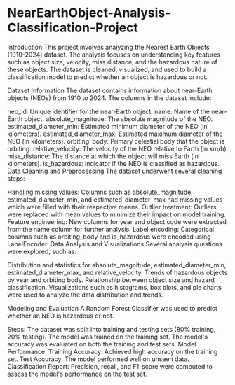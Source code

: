 # NearEarthObject-Analysis-Classification-Project
Introduction
This project involves analyzing the Nearest Earth Objects (1910-2024) dataset. The analysis focuses on understanding key features such as object size, velocity, miss distance, and the hazardous nature of these objects. The dataset is cleaned, visualized, and used to build a classification model to predict whether an object is hazardous or not.

Dataset Information
The dataset contains information about near-Earth objects (NEOs) from 1910 to 2024. The columns in the dataset include:

neo_id: Unique identifier for the near-Earth object.
name: Name of the near-Earth object.
absolute_magnitude: The absolute magnitude of the NEO.
estimated_diameter_min: Estimated minimum diameter of the NEO (in kilometers).
estimated_diameter_max: Estimated maximum diameter of the NEO (in kilometers).
orbiting_body: Primary celestial body that the object is orbiting.
relative_velocity: The velocity of the NEO relative to Earth (in km/h).
miss_distance: The distance at which the object will miss Earth (in kilometers).
is_hazardous: Indicator if the NEO is classified as hazardous.
Data Cleaning and Preprocessing
The dataset underwent several cleaning steps:

Handling missing values: Columns such as absolute_magnitude, estimated_diameter_min, and estimated_diameter_max had missing values which were filled with their respective means.
Outlier treatment: Outliers were replaced with mean values to minimize their impact on model training.
Feature engineering: New columns for year and object code were extracted from the name column for further analysis.
Label encoding: Categorical columns such as orbiting_body and is_hazardous were encoded using LabelEncoder.
Data Analysis and Visualizations
Several analysis questions were explored, such as:

Distribution and statistics for absolute_magnitude, estimated_diameter_min, estimated_diameter_max, and relative_velocity.
Trends of hazardous objects by year and orbiting body.
Relationship between object size and hazard classification.
Visualizations such as histograms, box plots, and pie charts were used to analyze the data distribution and trends.

Modeling and Evaluation
A Random Forest Classifier was used to predict whether an NEO is hazardous or not.

Steps:
The dataset was split into training and testing sets (80% training, 20% testing).
The model was trained on the training set.
The model's accuracy was evaluated on both the training and test sets.
Model Performance:
Training Accuracy: Achieved high accuracy on the training set.
Test Accuracy: The model performed well on unseen data.
Classification Report: Precision, recall, and F1-score were computed to assess the model's performance on the test set.
